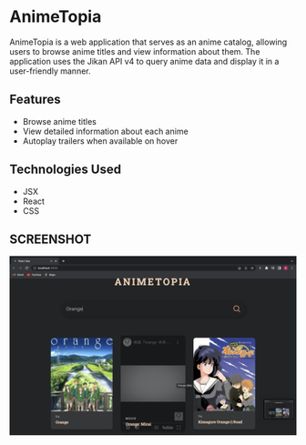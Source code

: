 <h1>AnimeTopia</h1>

<p>AnimeTopia is a web application that serves as an anime catalog, allowing users to browse anime titles and view information about them. The application uses the Jikan API v4 to query anime data and display it in a user-friendly manner.</p>

<h2>Features</h2>
<ul>
  <li>Browse anime titles</li>
  <li>View detailed information about each anime</li>
  <li>Autoplay trailers when available on hover</li>
</ul>

<h2>Technologies Used</h2>
<ul>
  <li>JSX</li>
  <li>React</li>
  <li>CSS</li>
</ul>

<h2>SCREENSHOT</h2>
<img src="./Screenshot 2023-04-27 at 4.35.46 PM.png"></img>
